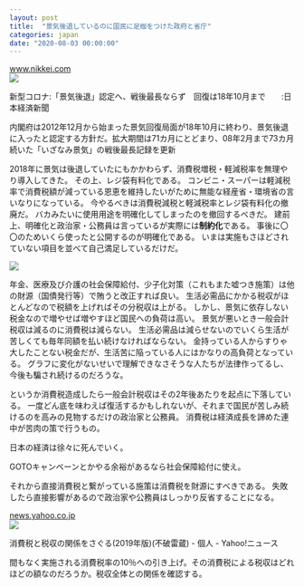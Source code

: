 ```yaml
---
layout: post
title:  "景気後退しているのに国民に足枷をつけた政府と省庁"
categories: japan
date: "2020-08-03 00:00:00"
---
```



<div class="card">
  <a href="https://www.nikkei.com/article/DGXMZO61858300S0A720C2MM8000/"></a>
  <div class="card__header">
    <a href="https://www.nikkei.com/article/DGXMZO61858300S0A720C2MM8000/">www.nikkei.com</a>
  </div>
  <div class="card__image">
    <img src="https://article-image-ix.nikkei.com/https%3A%2F%2Fimgix-proxy.n8s.jp%2FDSXMZO6022169011062020000003-PB1.jpg?auto=format%2Ccompress&ch=Width%2CDPR&fit=max&ixlib=java-1.2.0&s=2ca48bb1d31949ac31fbd4aa70a4b486">
  </div>
  <div class="card__title">
    <p>新型コロナ:「景気後退」認定へ、戦後最長ならず　回復は18年10月まで　　:日本経済新聞</p>
  </div>
  <div class="card__description">
    <p>内閣府は2012年12月から始まった景気回復局面が18年10月に終わり、景気後退に入ったと認定する方針だ。拡大期間は71カ月にとどまり、08年2月まで73カ月続いた「いざなみ景気」の戦後最長記録を更新</p>
  </div>
</div>


2018年に景気は後退していたにもかかわらず、消費税増税・軽減税率を無理やり導入してきた。
その上、レジ袋有料化である。
コンビニ・スーパーは軽減税率で消費税額が減っている恩恵を維持したいがために無能な経産省・環境省の言いなりになっている。
今やるべきは消費税減税と軽減税率とレジ袋有料化の撤廃だ。
バカみたいに使用用途を明確化してしまったのを撤回するべきだ。
建前上、明確化と政治家・公務員は言っているが実際には**制約化**である。
事後に〇〇のためいくら使ったと公開するのが明確化である。
いまは実施もさほどされていない項目を並べて自己満足しているだけだ。


<div class="trim">
  <div class="trim__item">
    <a href="{{ site.url }}/assets/images/2020-08-03-report/20-28-22.png">
      <img class="one" src="{{ site.url }}/assets/thumbnail/2020-08-03-report/20-28-22.png">
    </a>
  </div>
</div>


年金、医療及び介護の社会保障給付、少子化対策（これもまた嘘つき施策）は他の財源（国債発行等）で賄うと改正すれば良い。
生活必需品にかかる税収がほとんどなので税額を上げればその分税収は上がる。
しかし、景気に依存しない税金なので増やせば増やすほど国民への負荷は高い。
景気が悪いとき一般会計税収は減るのに消費税は減らない。
生活必需品は減らせないのでいくら生活が苦しくても毎年同額を払い続けなければならない。
金持っている人からすりゃ大したことない税金だが、生活苦に陥っている人にはかなりの高負荷となっている。
グラフに変化がないせいで理解できなさそうな人たちが法律作ってるし、今後も騙され続けるのだろうな。

というか消費税造成したら一般会計税収はその2年後あたりを起点に下落している。
一度どん底を味わえば復活するかもしれないが、それまで国民が苦しみ続けるのを高みの見物するだけの政治家と公務員。
消費税は経済成長を諦めた連中が苦肉の策で行うもの。

日本の経済は徐々に死んでいく。

GOTOキャンペーンとかやる余裕があるなら社会保障給付に使え。

それから直接消費税と繋がっている施策は消費税を財源にすべきである。
失敗したら直接影響があるので政治家や公務員はしっかり反省することになる。


<div class="card">
  <a href="https://news.yahoo.co.jp/byline/fuwaraizo/20190928-00144547/"></a>
  <div class="card__header">
    <a href="https://news.yahoo.co.jp/byline/fuwaraizo/20190928-00144547/">news.yahoo.co.jp</a>
  </div>
  <div class="card__image">
    <img src="https://rpr.c.yimg.jp/amd/20190928-00144547-roupeiro-000-4-view.jpg">
  </div>
  <div class="card__title">
    <p>消費税と税収の関係をさぐる(2019年版)(不破雷蔵) - 個人 - Yahoo!ニュース</p>
  </div>
  <div class="card__description">
    <p>間もなく実施される消費税率の10％への引き上げ。その消費税による税収はどれほどの額なのだろうか。税収全体との関係を確認する。</p>
  </div>
</div>

